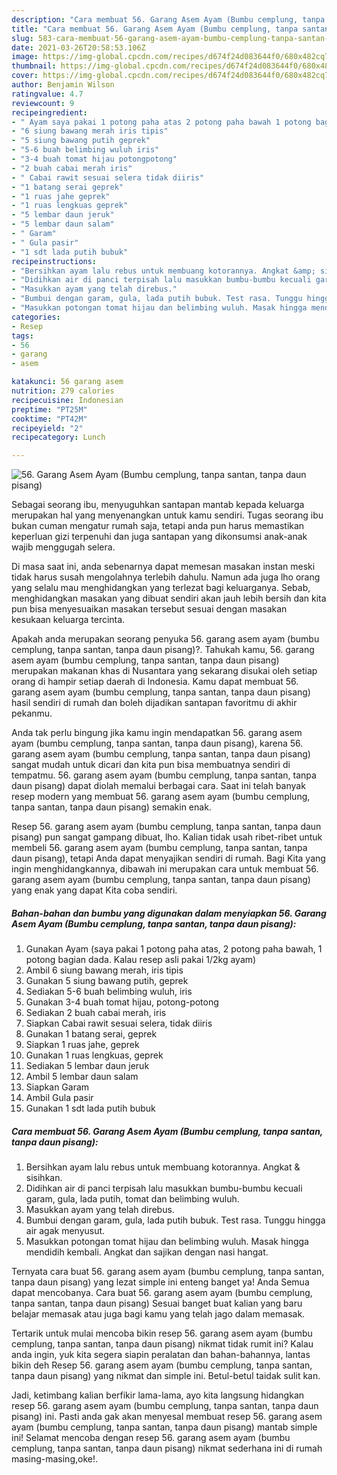 ```yaml
---
description: "Cara membuat 56. Garang Asem Ayam (Bumbu cemplung, tanpa santan, tanpa daun pisang) yang enak dan Mudah Dibuat"
title: "Cara membuat 56. Garang Asem Ayam (Bumbu cemplung, tanpa santan, tanpa daun pisang) yang enak dan Mudah Dibuat"
slug: 583-cara-membuat-56-garang-asem-ayam-bumbu-cemplung-tanpa-santan-tanpa-daun-pisang-yang-enak-dan-mudah-dibuat
date: 2021-03-26T20:58:53.106Z
image: https://img-global.cpcdn.com/recipes/d674f24d083644f0/680x482cq70/56-garang-asem-ayam-bumbu-cemplung-tanpa-santan-tanpa-daun-pisang-foto-resep-utama.jpg
thumbnail: https://img-global.cpcdn.com/recipes/d674f24d083644f0/680x482cq70/56-garang-asem-ayam-bumbu-cemplung-tanpa-santan-tanpa-daun-pisang-foto-resep-utama.jpg
cover: https://img-global.cpcdn.com/recipes/d674f24d083644f0/680x482cq70/56-garang-asem-ayam-bumbu-cemplung-tanpa-santan-tanpa-daun-pisang-foto-resep-utama.jpg
author: Benjamin Wilson
ratingvalue: 4.7
reviewcount: 9
recipeingredient:
- " Ayam saya pakai 1 potong paha atas 2 potong paha bawah 1 potong bagian dada Kalau resep asli pakai 12kg ayam"
- "6 siung bawang merah iris tipis"
- "5 siung bawang putih geprek"
- "5-6 buah belimbing wuluh iris"
- "3-4 buah tomat hijau potongpotong"
- "2 buah cabai merah iris"
- " Cabai rawit sesuai selera tidak diiris"
- "1 batang serai geprek"
- "1 ruas jahe geprek"
- "1 ruas lengkuas geprek"
- "5 lembar daun jeruk"
- "5 lembar daun salam"
- " Garam"
- " Gula pasir"
- "1 sdt lada putih bubuk"
recipeinstructions:
- "Bersihkan ayam lalu rebus untuk membuang kotorannya. Angkat &amp; sisihkan."
- "Didihkan air di panci terpisah lalu masukkan bumbu-bumbu kecuali garam, gula, lada putih, tomat dan belimbing wuluh."
- "Masukkan ayam yang telah direbus."
- "Bumbui dengan garam, gula, lada putih bubuk. Test rasa. Tunggu hingga air agak menyusut."
- "Masukkan potongan tomat hijau dan belimbing wuluh. Masak hingga mendidih kembali. Angkat dan sajikan dengan nasi hangat."
categories:
- Resep
tags:
- 56
- garang
- asem

katakunci: 56 garang asem 
nutrition: 279 calories
recipecuisine: Indonesian
preptime: "PT25M"
cooktime: "PT42M"
recipeyield: "2"
recipecategory: Lunch

---
```



![56. Garang Asem Ayam (Bumbu cemplung, tanpa santan, tanpa daun pisang)](https://img-global.cpcdn.com/recipes/d674f24d083644f0/680x482cq70/56-garang-asem-ayam-bumbu-cemplung-tanpa-santan-tanpa-daun-pisang-foto-resep-utama.jpg)

Sebagai seorang ibu, menyuguhkan santapan mantab kepada keluarga merupakan hal yang menyenangkan untuk kamu sendiri. Tugas seorang ibu bukan cuman mengatur rumah saja, tetapi anda pun harus memastikan keperluan gizi terpenuhi dan juga santapan yang dikonsumsi anak-anak wajib menggugah selera.

Di masa  saat ini, anda sebenarnya dapat memesan masakan instan meski tidak harus susah mengolahnya terlebih dahulu. Namun ada juga lho orang yang selalu mau menghidangkan yang terlezat bagi keluarganya. Sebab, menghidangkan masakan yang dibuat sendiri akan jauh lebih bersih dan kita pun bisa menyesuaikan masakan tersebut sesuai dengan masakan kesukaan keluarga tercinta. 



Apakah anda merupakan seorang penyuka 56. garang asem ayam (bumbu cemplung, tanpa santan, tanpa daun pisang)?. Tahukah kamu, 56. garang asem ayam (bumbu cemplung, tanpa santan, tanpa daun pisang) merupakan makanan khas di Nusantara yang sekarang disukai oleh setiap orang di hampir setiap daerah di Indonesia. Kamu dapat membuat 56. garang asem ayam (bumbu cemplung, tanpa santan, tanpa daun pisang) hasil sendiri di rumah dan boleh dijadikan santapan favoritmu di akhir pekanmu.

Anda tak perlu bingung jika kamu ingin mendapatkan 56. garang asem ayam (bumbu cemplung, tanpa santan, tanpa daun pisang), karena 56. garang asem ayam (bumbu cemplung, tanpa santan, tanpa daun pisang) sangat mudah untuk dicari dan kita pun bisa membuatnya sendiri di tempatmu. 56. garang asem ayam (bumbu cemplung, tanpa santan, tanpa daun pisang) dapat diolah memalui berbagai cara. Saat ini telah banyak resep modern yang membuat 56. garang asem ayam (bumbu cemplung, tanpa santan, tanpa daun pisang) semakin enak.

Resep 56. garang asem ayam (bumbu cemplung, tanpa santan, tanpa daun pisang) pun sangat gampang dibuat, lho. Kalian tidak usah ribet-ribet untuk membeli 56. garang asem ayam (bumbu cemplung, tanpa santan, tanpa daun pisang), tetapi Anda dapat menyajikan sendiri di rumah. Bagi Kita yang ingin menghidangkannya, dibawah ini merupakan cara untuk membuat 56. garang asem ayam (bumbu cemplung, tanpa santan, tanpa daun pisang) yang enak yang dapat Kita coba sendiri.

<!--inarticleads1-->

##### Bahan-bahan dan bumbu yang digunakan dalam menyiapkan 56. Garang Asem Ayam (Bumbu cemplung, tanpa santan, tanpa daun pisang):

1. Gunakan  Ayam (saya pakai 1 potong paha atas, 2 potong paha bawah, 1 potong bagian dada. Kalau resep asli pakai 1/2kg ayam)
1. Ambil 6 siung bawang merah, iris tipis
1. Gunakan 5 siung bawang putih, geprek
1. Sediakan 5-6 buah belimbing wuluh, iris
1. Gunakan 3-4 buah tomat hijau, potong-potong
1. Sediakan 2 buah cabai merah, iris
1. Siapkan  Cabai rawit sesuai selera, tidak diiris
1. Gunakan 1 batang serai, geprek
1. Siapkan 1 ruas jahe, geprek
1. Gunakan 1 ruas lengkuas, geprek
1. Sediakan 5 lembar daun jeruk
1. Ambil 5 lembar daun salam
1. Siapkan  Garam
1. Ambil  Gula pasir
1. Gunakan 1 sdt lada putih bubuk




<!--inarticleads2-->

##### Cara membuat 56. Garang Asem Ayam (Bumbu cemplung, tanpa santan, tanpa daun pisang):

1. Bersihkan ayam lalu rebus untuk membuang kotorannya. Angkat &amp; sisihkan.
1. Didihkan air di panci terpisah lalu masukkan bumbu-bumbu kecuali garam, gula, lada putih, tomat dan belimbing wuluh.
1. Masukkan ayam yang telah direbus.
1. Bumbui dengan garam, gula, lada putih bubuk. Test rasa. Tunggu hingga air agak menyusut.
1. Masukkan potongan tomat hijau dan belimbing wuluh. Masak hingga mendidih kembali. Angkat dan sajikan dengan nasi hangat.




Ternyata cara buat 56. garang asem ayam (bumbu cemplung, tanpa santan, tanpa daun pisang) yang lezat simple ini enteng banget ya! Anda Semua dapat mencobanya. Cara buat 56. garang asem ayam (bumbu cemplung, tanpa santan, tanpa daun pisang) Sesuai banget buat kalian yang baru belajar memasak atau juga bagi kamu yang telah jago dalam memasak.

Tertarik untuk mulai mencoba bikin resep 56. garang asem ayam (bumbu cemplung, tanpa santan, tanpa daun pisang) nikmat tidak rumit ini? Kalau anda ingin, yuk kita segera siapin peralatan dan bahan-bahannya, lantas bikin deh Resep 56. garang asem ayam (bumbu cemplung, tanpa santan, tanpa daun pisang) yang nikmat dan simple ini. Betul-betul taidak sulit kan. 

Jadi, ketimbang kalian berfikir lama-lama, ayo kita langsung hidangkan resep 56. garang asem ayam (bumbu cemplung, tanpa santan, tanpa daun pisang) ini. Pasti anda gak akan menyesal membuat resep 56. garang asem ayam (bumbu cemplung, tanpa santan, tanpa daun pisang) mantab simple ini! Selamat mencoba dengan resep 56. garang asem ayam (bumbu cemplung, tanpa santan, tanpa daun pisang) nikmat sederhana ini di rumah masing-masing,oke!.

